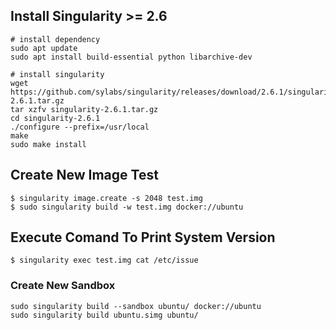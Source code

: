 ## Install Singularity >= 2.6

```shell
# install dependency
sudo apt update
sudo apt install build-essential python libarchive-dev

# install singularity
wget https://github.com/sylabs/singularity/releases/download/2.6.1/singularity-2.6.1.tar.gz
tar xzfv singularity-2.6.1.tar.gz
cd singularity-2.6.1
./configure --prefix=/usr/local
make
sudo make install
```
## Create New Image Test
```
$ singularity image.create -s 2048 test.img
$ sudo singularity build -w test.img docker://ubuntu
```
## Execute Comand To Print System Version
```
$ singularity exec test.img cat /etc/issue
```
### Create New Sandbox
```
sudo singularity build --sandbox ubuntu/ docker://ubuntu
sudo singularity build ubuntu.simg ubuntu/
```
